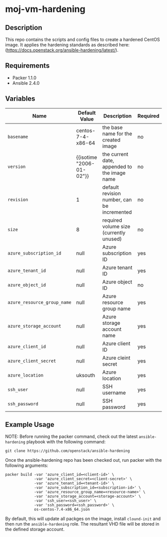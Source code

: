 # moj-vm-hardening

## Description

This repo contains the scripts and config files to create a hardened CentOS image.
It applies the hardening standards as described here: (https://docs.openstack.org/ansible-hardening/latest/).


## Requirements

* Packer 1.1.0
* Ansible 2.4.0

## Variables

| Name           | Default Value | Description                        | Required |
| -------------- | ------------- | -----------------------------------| -------- |
| `basename`| centos-7-4-x86-64 | the base name for the created image| no |
| `version`| {{isotime \"2006-01-02\"}} | the current date, appended to the image name | no |
| `revision`| 1 | default revision number, can be incremented | no |
| `size`| 8 | required volume size (currently unused) | no |
| `azure_subscription_id`| null | Azure subscription ID | yes |
| `azure_tenant_id`| null | Azure tenant ID | yes |
| `azure_object_id`| null | Azure object ID | no |
| `azure_resource_group_name`| null | Azure resource group name | yes |
| `azure_storage_account`| null | Azure storage account name | yes |
| `azure_client_id`| null | Azure client ID | yes |
| `azure_client_secret`| null | Azure cleint secret | yes |
| `azure_location`| uksouth | Azure location | yes |
| `ssh_user`| null | SSH username | yes |
| `ssh_password`| null | SSH password | yes |

## Example Usage

NOTE: Before running the packer command, check out the latest `ansible-hardening` playbook with the following command:
```
git clone https://github.com/openstack/ansible-hardening
```

Once the ansible-hardening repo has been checked out, run packer with the following arguments:
```
packer build -var 'azure_client_id=<client-id>' \
             -var 'azure_client_secret=<client-secret>' \
             -var 'azure_tenant_id=<tenant-id>' \
             -var 'azure_subscription_id=<subscription-id>' \
             -var 'azure_resource_group_name=<resource-name>' \
             -var 'azure_storage_account=<storage-account>' \
             -var 'ssh_user=<ssh_user>' \
             -var 'ssh_password=<ssh_password>' \
             os-centos-7.4-x86_64.json
```

By default, this will update all packges on the image, install `clound-init` and then run the `ansible-hardening` role.
The resultant VHD file will be stored in the defined storage account.
